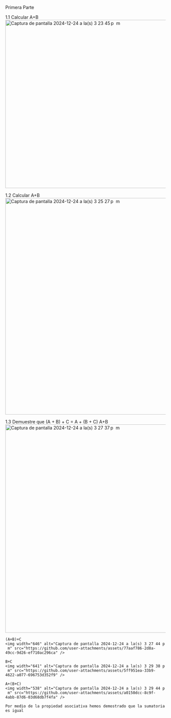 Primera Parte

1.1 Calcular A+B
<img width="529" alt="Captura de pantalla 2024-12-24 a la(s) 3 23 45 p  m" src="https://github.com/user-attachments/assets/9302a76d-8574-4b1a-bc5a-3b0326d302be" />

1.2 Calcular A+B
<img width="681" alt="Captura de pantalla 2024-12-24 a la(s) 3 25 27 p  m" src="https://github.com/user-attachments/assets/99e2f8f2-f66b-4ae3-8827-a99495ef5efe" />

1.3 Demuestre que (A + B) + C = A + (B + C)
    A+B
    <img width="655" alt="Captura de pantalla 2024-12-24 a la(s) 3 27 37 p  m" src="https://github.com/user-attachments/assets/1c8ed6b0-baad-4482-893b-c95d1502886e" />

    (A+B)+C
    <img width="646" alt="Captura de pantalla 2024-12-24 a la(s) 3 27 44 p  m" src="https://github.com/user-attachments/assets/77aaf786-2d8a-49cc-9d26-ef710ac296ca" />
    
    B+C
    <img width="641" alt="Captura de pantalla 2024-12-24 a la(s) 3 29 38 p  m" src="https://github.com/user-attachments/assets/5ff951ea-33b9-4622-a077-696753d352f9" />
    
    A+(B+C)
    <img width="538" alt="Captura de pantalla 2024-12-24 a la(s) 3 29 44 p  m" src="https://github.com/user-attachments/assets/a0150dcc-8c9f-4abb-87d6-03d68db7f4fa" />

    Por medio de la propiedad asociativa hemos demostrado que la sumatoria es igual
